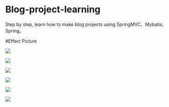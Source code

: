 # Blog-project-learning
Step by step, learn how to make blog projects using SpringMVC、Mybatis、Spring。

#Effect Picture

<img src = "https://www.educoder.net/attachments/download/204001" />

![](https://www.educoder.net/attachments/download/204001)

![](https://www.educoder.net/attachments/download/204002)

![](https://www.educoder.net/attachments/download/204003)

![](https://www.educoder.net/attachments/download/204461)

![](https://www.educoder.net/attachments/download/204460)
